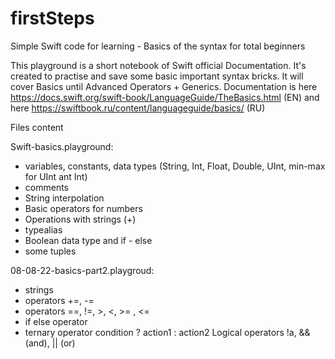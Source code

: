 # firstSteps

Simple Swift code for learning - Basics of the syntax for total beginners

This playground is a short notebook of Swift official Documentation. It's created to practise and save some basic important syntax bricks.
It will cover Basics until Advanced Operators + Generics.
Documentation is here https://docs.swift.org/swift-book/LanguageGuide/TheBasics.html (EN)
and here https://swiftbook.ru/content/languageguide/basics/ (RU)

Files content

Swift-basics.playground:
- variables, constants, data types (String, Int, Float, Double, UInt, min-max for UInt ant Int)
- comments
- String interpolation
- Basic operators for numbers
- Operations with strings (+)
- typealias
- Boolean data type and if - else
- some tuples

08-08-22-basics-part2.playgroud:
- strings
- operators +=, -=
- operators ==, !=, >, <, >= , <= 
- if else operator
- ternary operator  condition ? action1 : action2
Logical operators !a, && (and), || (or)
